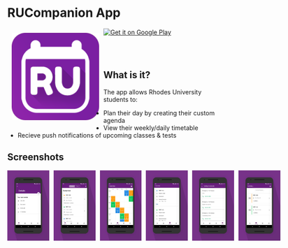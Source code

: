 # RUCompanion App
<img src="ru_companion_logo.png" align="left" width="200" hspace="10" vspace="10">
<div style="display:flex;" >
<a href="https://play.google.com/store/apps/details?id=org.horaapps.leafpic">
    <img alt="Get it on Google Play"
        height="80"
        src="https://play.google.com/intl/en_us/badges/images/generic/en_badge_web_generic.png" />
</a>
</div>

</br></br>
## What is it?
The app allows Rhodes University students to:
* Plan their day by creating their custom agenda
* View their weekly/daily timetable
* Recieve push notifications of upcoming classes & tests

## Screenshots
<div style="display:flex;" >
<img  src="art/sc1.png" width="19%" >
<img style="margin-left:10px;" src="art/sc2.png" width="19%" >
<img style="margin-left:10px;" src="art/sc3.png" width="19%" >
<img style="margin-left:10px;" src="art/sc4.png" width="19%" >
<img style="margin-left:10px;" src="art/sc5.png" width="19%" >
<img style="margin-left:10px;" src="art/sc6.png" width="19%" >

</div>
